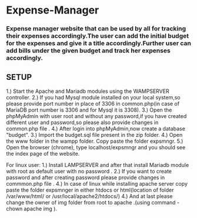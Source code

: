 # Expense-Manager
### Expense manager website that can be used by all for tracking their expenses accordingly.The user can add the initial budget for the expenses and give it a title accordingly.Further user can add bills under the given budget and track her expenses accordingly.

## SETUP

1.) Start the Apache and Mariadb modules using the WAMPSERVER controller.
2.) If you had Mysql module installed on your local system,so please provide port number in place of 3306 in common.php(in case of MariaDB port number is 3306 and for Mysql it is 3308).
3.) Open the phpMyAdmin with user root and without any password,if you have created different user and password,so please also provide changes in common.php file . 
4.) After login into phpMyAdmin,now create a database "budget". 
3.) Import the budget.sql file present in the zip folder.
4.) Open the www folder in the wampp folder. Copy paste the folder expsmngr.
5.) Open the browser (chrome), type localhost/expsmngr and you should see the index page of the website.

For linux user:
1.) Install LAMPSERVER and after that install Mariadb module with root as default user with no password .
2.) If you want to create password and after creating password please provide changes in commmon.php file .
4.) In case of linux while installing apache server copy paste the folder expsmnger in either htdocs or html(location of folder /var/www/html/ or /usr/local/apache2/htdocs/) 
4.) And at last please change the owner of img folder from root to apache .(using command - chown apache img ). 
